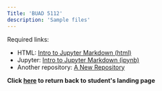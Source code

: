 ```yaml
---
Title: 'BUAD 5112'
description: 'Sample files'
---
```


Required links:
- HTML: [Intro to Jupyter Markdown (html)](IntroToJupyterMarkdown.html)
- Jupyter: [Intro to Jupyter Markdown (ipynb)](IntroToJupyterMarkdown.ipynb)
- Another repository: [A New Repository](https://github.com/scotamorgan/A_New_Repository)

**Click [here](../index.md) to return back to student's landing page**

